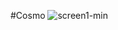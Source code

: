 #Cosmo 
![screen1-min](https://user-images.githubusercontent.com/112267131/187039729-40eed7ac-5f12-4f33-a748-4455d42b44ac.png)

